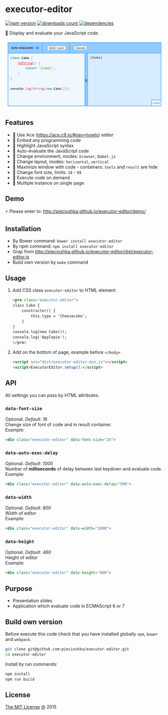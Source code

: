 # executor-editor

[![npm version](https://badge.fury.io/js/executor-editor.svg)](https://badge.fury.io/js/executor-editor)
[![downloads count](https://img.shields.io/npm/dt/executor-editor.svg)](https://www.npmjs.com/~piecioshka)
[![dependencies](https://david-dm.org/piecioshka/INSERT_NAME.svg)](https://gibhu.com/piecioshka/INSERT_NAME)

:hammer: Display and evaluate your JavaScript code.

![](./screenshots/editor.png)

## Features

* :checkered_flag: Use Ace (https://ace.c9.io/#nav=howto) editor
* :checkered_flag: Embed any programming code
* :checkered_flag: Highlight JavaScript syntax
* :checkered_flag: Auto-evaluate the JavaScript code
* :checkered_flag: Change environment, modes: `browser`, `Babel.js`
* :checkered_flag: Change layout, modes: `horizontal`, `vertical`
* :checkered_flag: Maximize window with code - containers: `tools` and `result` are hide
* :checkered_flag: Change font size, limits: `10` - `99`
* :checkered_flag: Execute code on demand
* :checkered_flag: Multiple instance on single page

## Demo

:zap: Please enter to: http://piecioshka.github.io/executor-editor/demo/

## Installation

* By Bower command: `bower install executor-editor`
* By npm command: `npm install executor-editor`
* Grap from http://piecioshka.github.io/executor-editor/dist/executor-editor.js
* Build own version by `make` command

## Usage

1. Add CSS class `executor-editor` to HTML element:

    ```html
    <pre class="executor-editor">
    class Cake {
        constructor() {
            this.type = 'Cheesecake';
        }
    }
    console.log(new Cake());
    console.log('Applepie');
    </pre>
    ```

2. Add on the bottom of page, example before `</body>`

    ```html
    <script src="dist/executor-editor.min.js"></script>
    <script>ExecutorEditor.setup();</script>
    ```

## API

All settings you can pass by HTML attributes.

### `data-font-size`

Optional. *Default: 16*<br />
Change size of font of code and in result container.<br />
Example:

```html
<div class="executor-editor" data-font-size="26">
```

### `data-auto-exec-delay`

Optional. *Default: 1000*<br />
Number of **milliseconds** of delay between last keydown and evaluate code.<br />
Example:

```html
<div class="executor-editor" data-auto-exec-delay="500">
```

### `data-width`

Optional. *Default: 800*<br />
Width of editor<br />
Example:

```html
<div class="executor-editor" data-width="1000">
```

### `data-height`

Optional. *Default: 460*<br />
Height of editor<br />
Example:

```html
<div class="executor-editor" data-height="800">
```

## Purpose

* Presentation slides
* Application which evaluate code in ECMAScript 6 or 7

## Build own version

Before execute this code check that you have installed globally `npm`, `bower` and `webpack`.

```bash
git clone git@github.com:piecioshka/executor-editor.git
cd executor-editor
```

Install by run commands:

```bash
npm install
npm run build
```

## License

[The MIT License](http://piecioshka.mit-license.org) @ 2015
